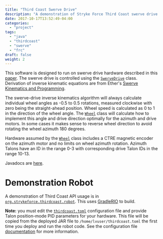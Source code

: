```yaml
---
title: "Third Coast Swerve Drive"
description: "A demonstration of Stryke Force Third Coast swerve drive API usage."
date: 2017-10-17T13:52:49-04:00
categories:
  - "project"
tags:
  - "java"
  - "thirdcoast"
  - "swerve"
  - "frc"
draft: false
weight: 2
---
```

This software is designed to run on swerve drive hardware described in this [paper](https://www.chiefdelphi.com/media/papers/3375). The swerve drive is controlled using the [`SwerveDrive`][swerve] class. Derivation of inverse kinematic equations are from Ether's [Swerve Kinematics and Programming][ether].

The swerve-drive inverse kinematics algorithm will always calculate individual wheel angles as -0.5 to 0.5 rotations, measured clockwise with zero being the straight-ahead position. Wheel speed is calculated as 0 to 1 in the direction of the wheel angle. The [`Wheel`][swerve] class will calculate how to implement this angle and drive direction optimally for the azimuth and drive motors. In some cases it makes sense to reverse wheel direction to avoid rotating the wheel azimuth 180 degrees.

Hardware assumed by the [`Wheel`][swerve] class includes a CTRE magnetic encoder on the azimuth motor and no limits on wheel azimuth rotation. Azimuth Talons have an ID in the range 0-3 with corresponding drive Talon IDs in the range 10-13.

Javadocs are [here](https://strykeforce.github.io/thirdcoast/javadoc/).

# Demonstration Robot

A demonstration of Third Coast API usage is in [`org.strykeforce.thirdcoast.robot`][robot]. This uses [GradleRIO] to build.

**Note:** you must edit the [`thirdcoast.toml`][toml] configuration file and provide Talon position-mode PID parameters for your hardware. This file will be copied from the deployed JAR file to `/home/lvuser/thirdcoast.toml` the first time you deploy and run the robot code. See the configuration file [documentation][talon] for more information.


[ether]: https://www.chiefdelphi.com/media/papers/2426
[gradlerio]: https://github.com/Open-RIO/GradleRIO
[robot]: https://github.com/strykeforce/thirdcoast/tree/master/robot
[swerve]: https://strykeforce.github.io/thirdcoast/javadoc/org/strykeforce/thirdcoast/swerve/package-summary.html
[toml]: https://github.com/strykeforce/thirdcoast/blob/master/core/src/main/resources/org/strykeforce/thirdcoast.toml
[talon]: /posts/thirdcoast-talon/
